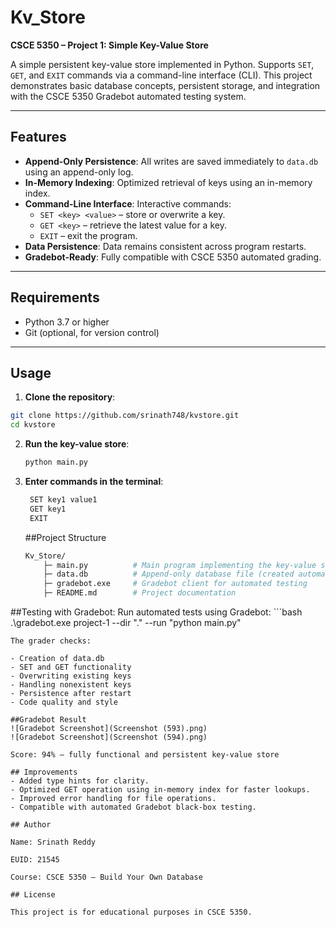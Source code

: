 # Kv_Store

**CSCE 5350 – Project 1: Simple Key-Value Store**  

A simple persistent key-value store implemented in Python. Supports `SET`, `GET`, and `EXIT` commands via a command-line interface (CLI). This project demonstrates basic database concepts, persistent storage, and integration with the CSCE 5350 Gradebot automated testing system.

---

## Features

- **Append-Only Persistence**: All writes are saved immediately to `data.db` using an append-only log.
- **In-Memory Indexing**: Optimized retrieval of keys using an in-memory index.
- **Command-Line Interface**: Interactive commands:
  - `SET <key> <value>` – store or overwrite a key.
  - `GET <key>` – retrieve the latest value for a key.
  - `EXIT` – exit the program.
- **Data Persistence**: Data remains consistent across program restarts.
- **Gradebot-Ready**: Fully compatible with CSCE 5350 automated grading.

---

## Requirements

- Python 3.7 or higher
- Git (optional, for version control)

---

## Usage

1. **Clone the repository**:
```bash
git clone https://github.com/srinath748/kvstore.git
cd kvstore
```
2. **Run the key-value store**:
   ```bash
   python main.py
   ```
3. **Enter commands in the terminal**:
   ```bash
    SET key1 value1
    GET key1
    EXIT
   ```
    ##Project Structure
    ```bash
    Kv_Store/
        ├─ main.py          # Main program implementing the key-value store
        ├─ data.db          # Append-only database file (created automatically)
        ├─ gradebot.exe     # Gradebot client for automated testing
        ├─ README.md        # Project documentation

   ```
##Testing with Gradebot:
Run automated tests using Gradebot:
    ```bash
    .\gradebot.exe project-1 --dir "." --run "python main.py"
   ```
The grader checks:

- Creation of data.db
- SET and GET functionality
- Overwriting existing keys
- Handling nonexistent keys
- Persistence after restart
- Code quality and style

##Gradebot Result
![Gradebot Screenshot](Screenshot (593).png)
![Gradebot Screenshot](Screenshot (594).png)

Score: 94% – fully functional and persistent key-value store

## Improvements
- Added type hints for clarity.
- Optimized GET operation using in-memory index for faster lookups.
- Improved error handling for file operations.
- Compatible with automated Gradebot black-box testing.

## Author

Name: Srinath Reddy

EUID: 21545

Course: CSCE 5350 – Build Your Own Database

## License

This project is for educational purposes in CSCE 5350.